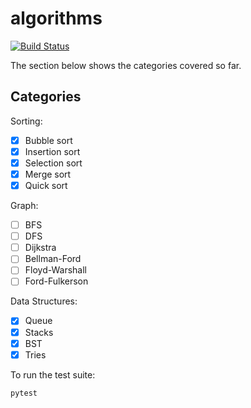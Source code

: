 # algorithms

[![Build Status](https://travis-ci.com/huangsam/algorithms.svg?branch=master)](https://travis-ci.com/huangsam/algorithms)

The section below shows the categories covered so far.

## Categories

Sorting:

- [X] Bubble sort
- [X] Insertion sort
- [X] Selection sort
- [X] Merge sort
- [X] Quick sort

Graph:

- [ ] BFS
- [ ] DFS
- [ ] Dijkstra
- [ ] Bellman-Ford
- [ ] Floyd-Warshall
- [ ] Ford-Fulkerson

Data Structures:

- [X] Queue
- [X] Stacks
- [X] BST
- [X] Tries

To run the test suite:

    pytest
